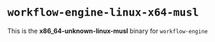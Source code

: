 # `workflow-engine-linux-x64-musl`

This is the **x86_64-unknown-linux-musl** binary for `workflow-engine`
